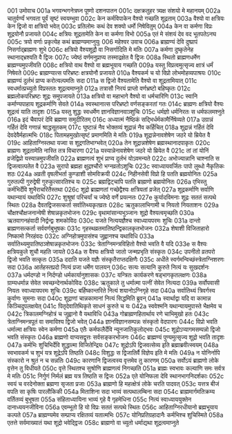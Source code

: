 001	उमोवाच
001a	भगवन्भगनेत्रघ्न पूष्णो दशनपातन
001c	दक्षक्रतुहर त्र्यक्ष संशयो मे महानयम्
002a	चातुर्वर्ण्यं भगवता पूर्वं सृष्टं स्वयम्भुवा
002c	केन कर्मविपाकेन वैश्यो गच्छति शूद्रताम्
003a	वैश्यो वा क्षत्रियः केन द्विजो वा क्षत्रियो भवेत्
003c	प्रतिलोमः कथं देव शक्यो धर्मो निषेवितुम्
004a	केन वा कर्मणा विप्रः शूद्रयोनौ प्रजायते
004c	क्षत्रियः शूद्रतामेति केन वा कर्मणा विभो
005a	एतं मे संशयं देव वद भूतपतेऽनघ
005c	त्रयो वर्णाः प्रकृत्येह कथं ब्राह्मण्यमाप्नुयुः
006	महेश्वर उवाच
006a	ब्राह्मण्यं देवि दुष्प्रापं निसर्गाद्ब्राह्मणः शुभे
006c	क्षत्रियो वैश्यशूद्रौ वा निसर्गादिति मे मतिः
007a	कर्मणा दुष्कृतेनेह स्थानाद्भ्रश्यति वै द्विजः
007c	ज्येष्ठं वर्णमनुप्राप्य तस्माद्रक्षेत वै द्विजः
008a	स्थितो ब्राह्मणधर्मेण ब्राह्मण्यमुपजीवति
008c	क्षत्रियो वाथ वैश्यो वा ब्रह्मभूयाय गच्छति
009a	यस्तु विप्रत्वमुत्सृज्य क्षात्रं धर्मं निषेवते
009c	ब्राह्मण्यात्स परिभ्रष्टः क्षत्रयोनौ प्रजायते
010a	वैश्यकर्म च यो विप्रो लोभमोहव्यपाश्रयः
010c	ब्राह्मण्यं दुर्लभं प्राप्य करोत्यल्पमतिः सदा
011a	स द्विजो वैश्यतामेति वैश्यो वा शूद्रतामियात्
011c	स्वधर्मात्प्रच्युतो विप्रस्ततः शूद्रत्वमाप्नुते
012a	तत्रासौ निरयं प्राप्तो वर्णभ्रष्टो बहिष्कृतः
012c	ब्रह्मलोकपरिभ्रष्टः शूद्रः समुपजायते
013a	क्षत्रियो वा महाभागे वैश्यो वा धर्मचारिणि
013c	स्वानि कर्माण्यपाहाय शूद्रकर्माणि सेवते
014a	स्वस्थानात्स परिभ्रष्टो वर्णसङ्करतां गतः
014c	ब्राह्मणः क्षत्रियो वैश्यः शूद्रत्वं याति तादृशः
015a	यस्तु शुद्धः स्वधर्मेण ज्ञानविज्ञानवाञ्शुचिः
015c	धर्मज्ञो धर्मनिरतः स धर्मफलमश्नुते
016a	इदं चैवापरं देवि ब्रह्मणा समुदीरितम्
016c	अध्यात्मं नैष्ठिकं सद्भिर्धर्मकामैर्निषेव्यते
017a	उग्रान्नं गर्हितं देवि गणान्नं श्राद्धसूतकम्
017c	घुष्टान्नं नैव भोक्तव्यं शूद्रान्नं नैव कर्हिचित्
018a	शूद्रान्नं गर्हितं देवि देवदेवैर्महात्मभिः
018c	पितामहमुखोत्सृष्टं प्रमाणमिति मे मतिः
019a	शूद्रान्नेनावशेषेण जठरे यो म्रियेत वै
019c	आहिताग्निस्तथा यज्वा स शूद्रगतिभाग्भवेत्
020a	तेन शूद्रान्नशेषेण ब्रह्मस्थानादपाकृतः
020c	ब्राह्मणः शूद्रतामेति नास्ति तत्र विचारणा
021a	यस्यान्नेनावशेषेण जठरे यो म्रियेत वै
021c	तां तां योनिं व्रजेद्विप्रो यस्यान्नमुपजीवति
022a	ब्राह्मणत्वं शुभं प्राप्य दुर्लभं योऽवमन्यते
022c	अभोज्यान्नानि चाश्नाति स द्विजत्वात्पतेत वै
023a	सुरापो ब्रह्महा क्षुद्रश्चौरो भग्नव्रतोऽशुचिः
023c	स्वाध्यायवर्जितः पापो लुब्धो नैकृतिकः शठः
024a	अव्रती वृषलीभर्ता कुण्डाशी सोमविक्रयी
024c	निहीनसेवी विप्रो हि पतति ब्रह्मयोनितः
025a	गुरुतल्पी गुरुद्वेषी गुरुकुत्सारतिश्च यः
025c	ब्रह्मद्विट्चापि पतति ब्राह्मणो ब्रह्मयोनितः
026a	एभिस्तु कर्मभिर्देवि शुभैराचरितैस्तथा
026c	शूद्रो ब्राह्मणतां गच्छेद्वैश्यः क्षत्रियतां व्रजेत्
027a	शूद्रकर्माणि सर्वाणि यथान्यायं यथाविधि
027c	शुश्रूषां परिचर्यां च ज्येष्ठे वर्णे प्रयत्नतः
027e	कुर्यादविमनाः शूद्रः सततं सत्पथे स्थितः
028a	दैवतद्विजसत्कर्ता सर्वातिथ्यकृतव्रतः
028c	ऋतुकालाभिगामी च नियतो नियताशनः
029a	चौक्षश्चौक्षजनान्वेषी शेषान्नकृतभोजनः
029c	वृथामांसान्यभुञ्जानः शूद्रो वैश्यत्वमृच्छति
030a	ऋतवागनहंवादी निर्द्वन्द्वः शमकोविदः
030c	यजते नित्ययज्ञैश्च स्वाध्यायपरमः शुचिः
031a	दान्तो ब्राह्मणसत्कर्ता सर्ववर्णबुभूषकः
031c	गृहस्थव्रतमातिष्ठन्द्विकालकृतभोजनः
032a	शेषाशी विजिताहारो निष्कामो निरहंवदः
032c	अग्निहोत्रमुपासंश्च जुह्वानश्च यथाविधि
033a	सर्वातिथ्यमुपातिष्ठञ्शेषान्नकृतभोजनः
033c	त्रेताग्निमन्त्रविहितो वैश्यो भवति वै यदि
033e	स वैश्यः क्षत्रियकुले शुचौ महति जायते
034a	स वैश्यः क्षत्रियो जातो जन्मप्रभृति संस्कृतः
034c	उपनीतो व्रतपरो द्विजो भवति सत्कृतः
035a	ददाति यजते यज्ञैः संस्कृतैराप्तदक्षिणैः
035c	अधीते स्वर्गमन्विच्छंस्त्रेताग्निशरणः सदा
036a	आर्तहस्तप्रदो नित्यं प्रजा धर्मेण पालयन्
036c	सत्यः सत्यानि कुरुते नित्यं यः सुखदर्शनः
037a	धर्मदण्डो न निर्दण्डो धर्मकार्यानुशासकः
037c	यन्त्रितः कार्यकरणे षड्भागकृतलक्षणः
038a	ग्राम्यधर्मान्न सेवेत स्वच्छन्देनार्थकोविदः
038c	ऋतुकाले तु धर्मात्मा पत्नीं सेवेत नित्यदा
039a	सर्वोपवासी नियतः स्वाध्यायपरमः शुचिः
039c	बर्हिष्कान्तरिते नित्यं शयानोऽग्निगृहे सदा
040a	सर्वातिथ्यं त्रिवर्गस्य कुर्वाणः सुमनाः सदा
040c	शूद्राणां चान्नकामानां नित्यं सिद्धमिति ब्रुवन्
041a	स्वार्थाद्वा यदि वा कामान्न किञ्चिदुपलक्षयेत्
041c	पितृदेवातिथिकृते साधनं कुरुते च यः
042a	स्ववेश्मनि यथान्यायमुपास्ते भैक्षमेव च
042c	त्रिकालमग्निहोत्रं च जुह्वानो वै यथाविधि
043a	गोब्राह्मणहितार्थाय रणे चाभिमुखो हतः
043c	त्रेताग्निमन्त्रपूतं वा समाविश्य द्विजो भवेत्
044a	ज्ञानविज्ञानसम्पन्नः संस्कृतो वेदपारगः
044c	विप्रो भवति धर्मात्मा क्षत्रियः स्वेन कर्मणा
045a	एतैः कर्मफलैर्देवि न्यूनजातिकुलोद्भवः
045c	शूद्रोऽप्यागमसम्पन्नो द्विजो भवति संस्कृतः
046a	ब्राह्मणो वाप्यसद्वृत्तः सर्वसङ्करभोजनः
046c	ब्राह्मण्यं पुण्यमुत्सृज्य शूद्रो भवति तादृशः
047a	कर्मभिः शुचिभिर्देवि शुद्धात्मा विजितेन्द्रियः
047c	शूद्रोऽपि द्विजवत्सेव्य इति ब्रह्माब्रवीत्स्वयम्
048a	स्वभावकर्म च शुभं यत्र शूद्रेऽपि तिष्ठति
048c	विशुद्धः स द्विजातिर्वै विज्ञेय इति मे मतिः
049a	न योनिर्नापि संस्कारो न श्रुतं न च सन्नतिः
049c	कारणानि द्विजत्वस्य वृत्तमेव तु कारणम्
050a	सर्वोऽयं ब्राह्मणो लोके वृत्तेन तु विधीयते
050c	वृत्ते स्थितश्च सुश्रोणि ब्राह्मणत्वं निगच्छति
051a	ब्राह्मः स्वभावः कल्याणि समः सर्वत्र मे मतिः
051c	निर्गुणं निर्मलं ब्रह्म यत्र तिष्ठति स द्विजः
052a	एते योनिफला देवि स्थानभागनिदर्शकाः
052c	स्वयं च वरदेनोक्ता ब्रह्मणा सृजता प्रजाः
053a	ब्राह्मणो हि महत्क्षेत्रं लोके चरति पादवत्
053c	यत्तत्र बीजं वपति सा कृषिः पारलौकिकी
054a	मिताशिना सदा भाव्यं सत्पथालम्बिना सदा
054c	ब्राह्ममार्गमतिक्रम्य वर्तितव्यं बुभूषता
055a	संहिताध्यायिना भाव्यं गृहे वै गृहमेधिना
055c	नित्यं स्वाध्याययुक्तेन दानाध्ययनजीविना
056a	एवम्भूतो हि यो विप्रः सततं सत्पथे स्थितः
056c	आहिताग्निरधीयानो ब्रह्मभूयाय कल्पते
057a	ब्राह्मण्यमेव सम्प्राप्य रक्षितव्यं यतात्मभिः
057c	योनिप्रतिग्रहादानैः कर्मभिश्च शुचिस्मिते
058a	एतत्ते सर्वमाख्यातं यथा शूद्रो भवेद्द्विजः
058c	ब्राह्मणो वा च्युतो धर्माद्यथा शूद्रत्वमाप्नुते
